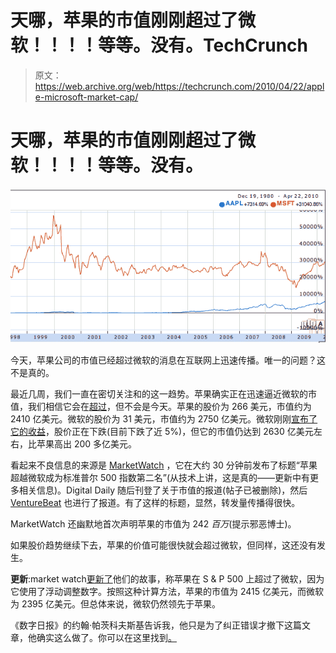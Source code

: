 # 天哪，苹果的市值刚刚超过了微软！！！！等等。没有。TechCrunch

> 原文：<https://web.archive.org/web/https://techcrunch.com/2010/04/22/apple-microsoft-market-cap/>

# 天哪，苹果的市值刚刚超过了微软！！！！等等。没有。

![](img/7ea5b48f4a87ea802dd2e63f93628475.png "Screen shot 2010-04-22 at 1.49.21 PM")

今天，苹果公司的市值已经超过微软的消息在互联网上迅速传播。唯一的问题？这不是真的。

最近几周，我们一直在密切关注和的这一趋势。苹果确实正在迅速逼近微软的市值，我们相信它会在[超过](https://web.archive.org/web/20221006101817/https://beta.techcrunch.com/2010/03/26/apple-microsoft-stock/)，但不会是今天。苹果的股价为 266 美元，市值约为 2410 亿美元。微软的股价为 31 美元，市值约为 2750 亿美元。微软刚刚[宣布了它的收益](https://web.archive.org/web/20221006101817/https://beta.techcrunch.com/2010/04/22/windows-7-microsoft-profits-34-5/)，股价正在下跌(目前下跌了近 5%)，但它的市值仍达到 2630 亿美元左右，比苹果高出 200 多亿美元。

看起来不良信息的来源是 [MarketWatch](https://web.archive.org/web/20221006101817/http://www.marketwatch.com/story/apple-passes-microsoft-for-second-place-in-sp-500-2010-04-22?dist=afterbell) ，它在大约 30 分钟前发布了标题“苹果超越微软成为标准普尔 500 指数第二名”(从技术上讲，这是真的——更新中有更多相关信息)。Digital Daily 随后刊登了关于市值的报道(帖子已被删除)，然后 [VentureBeat](https://web.archive.org/web/20221006101817/http://venturebeat.com/2010/04/22/aapl-is-now-worth-more-than-msft/) 也进行了报道。有了这样的标题，显然，转发量传播得很快。

MarketWatch 还幽默地首次声明苹果的市值为 242 *百万*(提示邪恶博士)。

如果股价趋势继续下去，苹果的价值可能很快就会超过微软，但同样，这还没有发生。

**更新**:market watch[更新了](https://web.archive.org/web/20221006101817/http://www.marketwatch.com/story/apple-passes-microsoft-for-second-place-in-sp-500-2010-04-22?dist=afterbell)他们的故事，称苹果在 S & P 500 上超过了微软，因为它使用了浮动调整数字。按照这种计算方法，苹果的市值为 2415 亿美元，而微软为 2395 亿美元。但总体来说，微软仍然领先于苹果。

《数字日报》的约翰·帕茨科夫斯基告诉我，他只是为了纠正错误才撤下这篇文章，他确实这么做了。你可以在这里找到[。](https://web.archive.org/web/20221006101817/http://digitaldaily.allthingsd.com/20100422/apple-surpasses-microsoft-on-sp-500/)